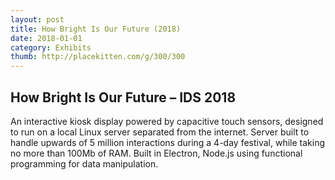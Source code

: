 ```yaml
---
layout: post
title: How Bright Is Our Future (2018)
date: 2018-01-01
category: Exhibits
thumb: http://placekitten.com/g/300/300
---
```


## How Bright Is Our Future – IDS 2018

An interactive kiosk display powered by capacitive touch sensors, designed to run on a local Linux server separated from the internet. Server built to handle upwards of 5 million interactions during a 4-day festival, while taking no more than 100Mb of RAM. Built in Electron, Node.js using functional programming for data manipulation.